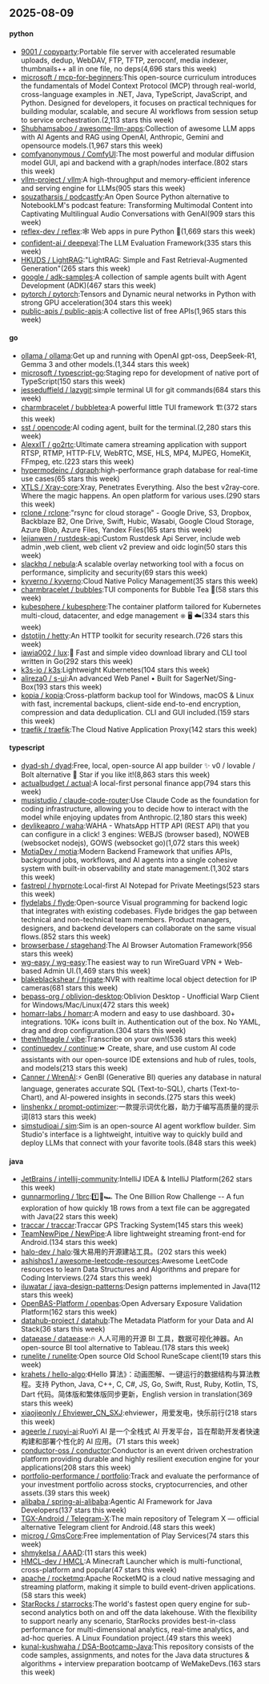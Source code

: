 ## 2025-08-09

#### python
* [9001 / copyparty](https://github.com/9001/copyparty):Portable file server with accelerated resumable uploads, dedup, WebDAV, FTP, TFTP, zeroconf, media indexer, thumbnails++ all in one file, no deps(4,696 stars this week)
* [microsoft / mcp-for-beginners](https://github.com/microsoft/mcp-for-beginners):This open-source curriculum introduces the fundamentals of Model Context Protocol (MCP) through real-world, cross-language examples in .NET, Java, TypeScript, JavaScript, and Python. Designed for developers, it focuses on practical techniques for building modular, scalable, and secure AI workflows from session setup to service orchestration.(2,113 stars this week)
* [Shubhamsaboo / awesome-llm-apps](https://github.com/Shubhamsaboo/awesome-llm-apps):Collection of awesome LLM apps with AI Agents and RAG using OpenAI, Anthropic, Gemini and opensource models.(1,967 stars this week)
* [comfyanonymous / ComfyUI](https://github.com/comfyanonymous/ComfyUI):The most powerful and modular diffusion model GUI, api and backend with a graph/nodes interface.(802 stars this week)
* [vllm-project / vllm](https://github.com/vllm-project/vllm):A high-throughput and memory-efficient inference and serving engine for LLMs(905 stars this week)
* [souzatharsis / podcastfy](https://github.com/souzatharsis/podcastfy):An Open Source Python alternative to NotebookLM's podcast feature: Transforming Multimodal Content into Captivating Multilingual Audio Conversations with GenAI(909 stars this week)
* [reflex-dev / reflex](https://github.com/reflex-dev/reflex):🕸️ Web apps in pure Python 🐍(1,669 stars this week)
* [confident-ai / deepeval](https://github.com/confident-ai/deepeval):The LLM Evaluation Framework(335 stars this week)
* [HKUDS / LightRAG](https://github.com/HKUDS/LightRAG):"LightRAG: Simple and Fast Retrieval-Augmented Generation"(265 stars this week)
* [google / adk-samples](https://github.com/google/adk-samples):A collection of sample agents built with Agent Development (ADK)(467 stars this week)
* [pytorch / pytorch](https://github.com/pytorch/pytorch):Tensors and Dynamic neural networks in Python with strong GPU acceleration(304 stars this week)
* [public-apis / public-apis](https://github.com/public-apis/public-apis):A collective list of free APIs(1,965 stars this week)

#### go
* [ollama / ollama](https://github.com/ollama/ollama):Get up and running with OpenAI gpt-oss, DeepSeek-R1, Gemma 3 and other models.(1,344 stars this week)
* [microsoft / typescript-go](https://github.com/microsoft/typescript-go):Staging repo for development of native port of TypeScript(150 stars this week)
* [jesseduffield / lazygit](https://github.com/jesseduffield/lazygit):simple terminal UI for git commands(684 stars this week)
* [charmbracelet / bubbletea](https://github.com/charmbracelet/bubbletea):A powerful little TUI framework 🏗(372 stars this week)
* [sst / opencode](https://github.com/sst/opencode):AI coding agent, built for the terminal.(2,280 stars this week)
* [AlexxIT / go2rtc](https://github.com/AlexxIT/go2rtc):Ultimate camera streaming application with support RTSP, RTMP, HTTP-FLV, WebRTC, MSE, HLS, MP4, MJPEG, HomeKit, FFmpeg, etc.(223 stars this week)
* [hypermodeinc / dgraph](https://github.com/hypermodeinc/dgraph):high-performance graph database for real-time use cases(65 stars this week)
* [XTLS / Xray-core](https://github.com/XTLS/Xray-core):Xray, Penetrates Everything. Also the best v2ray-core. Where the magic happens. An open platform for various uses.(290 stars this week)
* [rclone / rclone](https://github.com/rclone/rclone):"rsync for cloud storage" - Google Drive, S3, Dropbox, Backblaze B2, One Drive, Swift, Hubic, Wasabi, Google Cloud Storage, Azure Blob, Azure Files, Yandex Files(165 stars this week)
* [lejianwen / rustdesk-api](https://github.com/lejianwen/rustdesk-api):Custom Rustdesk Api Server, include web admin ,web client, web client v2 preview and oidc login(50 stars this week)
* [slackhq / nebula](https://github.com/slackhq/nebula):A scalable overlay networking tool with a focus on performance, simplicity and security(69 stars this week)
* [kyverno / kyverno](https://github.com/kyverno/kyverno):Cloud Native Policy Management(35 stars this week)
* [charmbracelet / bubbles](https://github.com/charmbracelet/bubbles):TUI components for Bubble Tea 🫧(58 stars this week)
* [kubesphere / kubesphere](https://github.com/kubesphere/kubesphere):The container platform tailored for Kubernetes multi-cloud, datacenter, and edge management ⎈ 🖥 ☁️(334 stars this week)
* [dstotijn / hetty](https://github.com/dstotijn/hetty):An HTTP toolkit for security research.(726 stars this week)
* [iawia002 / lux](https://github.com/iawia002/lux):👾 Fast and simple video download library and CLI tool written in Go(292 stars this week)
* [k3s-io / k3s](https://github.com/k3s-io/k3s):Lightweight Kubernetes(104 stars this week)
* [alireza0 / s-ui](https://github.com/alireza0/s-ui):An advanced Web Panel • Built for SagerNet/Sing-Box(193 stars this week)
* [kopia / kopia](https://github.com/kopia/kopia):Cross-platform backup tool for Windows, macOS & Linux with fast, incremental backups, client-side end-to-end encryption, compression and data deduplication. CLI and GUI included.(159 stars this week)
* [traefik / traefik](https://github.com/traefik/traefik):The Cloud Native Application Proxy(142 stars this week)

#### typescript
* [dyad-sh / dyad](https://github.com/dyad-sh/dyad):Free, local, open-source AI app builder ✨ v0 / lovable / Bolt alternative 🌟 Star if you like it!(8,863 stars this week)
* [actualbudget / actual](https://github.com/actualbudget/actual):A local-first personal finance app(794 stars this week)
* [musistudio / claude-code-router](https://github.com/musistudio/claude-code-router):Use Claude Code as the foundation for coding infrastructure, allowing you to decide how to interact with the model while enjoying updates from Anthropic.(2,180 stars this week)
* [devlikeapro / waha](https://github.com/devlikeapro/waha):WAHA - WhatsApp HTTP API (REST API) that you can configure in a click! 3 engines: WEBJS (browser based), NOWEB (websocket nodejs), GOWS (websocket go)(1,072 stars this week)
* [MotiaDev / motia](https://github.com/MotiaDev/motia):Modern Backend Framework that unifies APIs, background jobs, workflows, and AI agents into a single cohesive system with built-in observability and state management.(1,302 stars this week)
* [fastrepl / hyprnote](https://github.com/fastrepl/hyprnote):Local-first AI Notepad for Private Meetings(523 stars this week)
* [flydelabs / flyde](https://github.com/flydelabs/flyde):Open-source Visual programming for backend logic that integrates with existing codebases. Flyde bridges the gap between technical and non-technical team members. Product managers, designers, and backend developers can collaborate on the same visual flows.(852 stars this week)
* [browserbase / stagehand](https://github.com/browserbase/stagehand):The AI Browser Automation Framework(956 stars this week)
* [wg-easy / wg-easy](https://github.com/wg-easy/wg-easy):The easiest way to run WireGuard VPN + Web-based Admin UI.(1,469 stars this week)
* [blakeblackshear / frigate](https://github.com/blakeblackshear/frigate):NVR with realtime local object detection for IP cameras(681 stars this week)
* [bepass-org / oblivion-desktop](https://github.com/bepass-org/oblivion-desktop):Oblivion Desktop - Unofficial Warp Client for Windows/Mac/Linux(472 stars this week)
* [homarr-labs / homarr](https://github.com/homarr-labs/homarr):A modern and easy to use dashboard. 30+ integrations. 10K+ icons built in. Authentication out of the box. No YAML, drag and drop configuration.(304 stars this week)
* [thewh1teagle / vibe](https://github.com/thewh1teagle/vibe):Transcribe on your own!(536 stars this week)
* [continuedev / continue](https://github.com/continuedev/continue):⏩ Create, share, and use custom AI code assistants with our open-source IDE extensions and hub of rules, tools, and models(213 stars this week)
* [Canner / WrenAI](https://github.com/Canner/WrenAI):⚡️ GenBI (Generative BI) queries any database in natural language, generates accurate SQL (Text-to-SQL), charts (Text-to-Chart), and AI-powered insights in seconds.(275 stars this week)
* [linshenkx / prompt-optimizer](https://github.com/linshenkx/prompt-optimizer):一款提示词优化器，助力于编写高质量的提示词(813 stars this week)
* [simstudioai / sim](https://github.com/simstudioai/sim):Sim is an open-source AI agent workflow builder. Sim Studio's interface is a lightweight, intuitive way to quickly build and deploy LLMs that connect with your favorite tools.(848 stars this week)

#### java
* [JetBrains / intellij-community](https://github.com/JetBrains/intellij-community):IntelliJ IDEA & IntelliJ Platform(262 stars this week)
* [gunnarmorling / 1brc](https://github.com/gunnarmorling/1brc):1️⃣🐝🏎️ The One Billion Row Challenge -- A fun exploration of how quickly 1B rows from a text file can be aggregated with Java(22 stars this week)
* [traccar / traccar](https://github.com/traccar/traccar):Traccar GPS Tracking System(145 stars this week)
* [TeamNewPipe / NewPipe](https://github.com/TeamNewPipe/NewPipe):A libre lightweight streaming front-end for Android.(134 stars this week)
* [halo-dev / halo](https://github.com/halo-dev/halo):强大易用的开源建站工具。(202 stars this week)
* [ashishps1 / awesome-leetcode-resources](https://github.com/ashishps1/awesome-leetcode-resources):Awesome LeetCode resources to learn Data Structures and Algorithms and prepare for Coding Interviews.(274 stars this week)
* [iluwatar / java-design-patterns](https://github.com/iluwatar/java-design-patterns):Design patterns implemented in Java(112 stars this week)
* [OpenBAS-Platform / openbas](https://github.com/OpenBAS-Platform/openbas):Open Adversary Exposure Validation Platform(162 stars this week)
* [datahub-project / datahub](https://github.com/datahub-project/datahub):The Metadata Platform for your Data and AI Stack(36 stars this week)
* [dataease / dataease](https://github.com/dataease/dataease):🔥 人人可用的开源 BI 工具，数据可视化神器。An open-source BI tool alternative to Tableau.(178 stars this week)
* [runelite / runelite](https://github.com/runelite/runelite):Open source Old School RuneScape client(19 stars this week)
* [krahets / hello-algo](https://github.com/krahets/hello-algo):《Hello 算法》：动画图解、一键运行的数据结构与算法教程。支持 Python, Java, C++, C, C#, JS, Go, Swift, Rust, Ruby, Kotlin, TS, Dart 代码。简体版和繁体版同步更新，English version in translation(369 stars this week)
* [xiaojieonly / Ehviewer_CN_SXJ](https://github.com/xiaojieonly/Ehviewer_CN_SXJ):ehviewer，用爱发电，快乐前行(218 stars this week)
* [ageerle / ruoyi-ai](https://github.com/ageerle/ruoyi-ai):RuoYi AI 是一个全栈式 AI 开发平台，旨在帮助开发者快速构建和部署个性化的 AI 应用。(71 stars this week)
* [conductor-oss / conductor](https://github.com/conductor-oss/conductor):Conductor is an event driven orchestration platform providing durable and highly resilient execution engine for your applications(208 stars this week)
* [portfolio-performance / portfolio](https://github.com/portfolio-performance/portfolio):Track and evaluate the performance of your investment portfolio across stocks, cryptocurrencies, and other assets.(39 stars this week)
* [alibaba / spring-ai-alibaba](https://github.com/alibaba/spring-ai-alibaba):Agentic AI Framework for Java Developers(137 stars this week)
* [TGX-Android / Telegram-X](https://github.com/TGX-Android/Telegram-X):The main repository of Telegram X — official alternative Telegram client for Android.(48 stars this week)
* [microg / GmsCore](https://github.com/microg/GmsCore):Free implementation of Play Services(74 stars this week)
* [shmykelsa / AAAD](https://github.com/shmykelsa/AAAD):(11 stars this week)
* [HMCL-dev / HMCL](https://github.com/HMCL-dev/HMCL):A Minecraft Launcher which is multi-functional, cross-platform and popular(47 stars this week)
* [apache / rocketmq](https://github.com/apache/rocketmq):Apache RocketMQ is a cloud native messaging and streaming platform, making it simple to build event-driven applications.(58 stars this week)
* [StarRocks / starrocks](https://github.com/StarRocks/starrocks):The world's fastest open query engine for sub-second analytics both on and off the data lakehouse. With the flexibility to support nearly any scenario, StarRocks provides best-in-class performance for multi-dimensional analytics, real-time analytics, and ad-hoc queries. A Linux Foundation project.(49 stars this week)
* [kunal-kushwaha / DSA-Bootcamp-Java](https://github.com/kunal-kushwaha/DSA-Bootcamp-Java):This repository consists of the code samples, assignments, and notes for the Java data structures & algorithms + interview preparation bootcamp of WeMakeDevs.(163 stars this week)
